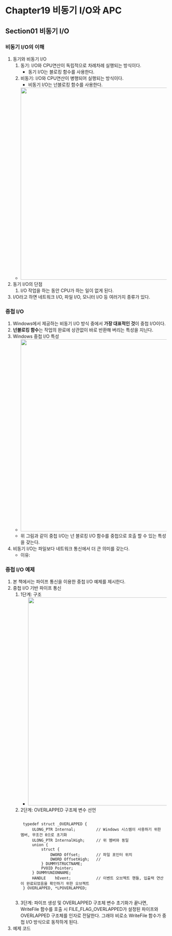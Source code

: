 # Chapter19 비동기 I/O와 APC
## Section01 비동기 I/O
### 비동기 I/O의 이해
1. 동기와 비동기 I/O
    1) 동기: I/O와 CPU연산이 독립적으로 차례차례 실행되는 방식이다.
        * 동기 I/O는 블로킹 함수를 사용한다.
    2) 비동기: I/O와 CPU연산이 병행되어 실행되는 방식이다.
        * 비동기 I/O는 넌블로킹 함수를 사용한다.
    * <img width=600 src="https://user-images.githubusercontent.com/95362065/150155790-d23b5084-8b9b-496f-befc-67df887fcca9.png">
2. 동기 I/O의 단점
    1) I/O 작업을 하는 동안 CPU가 하는 일이 없게 된다.
3. I/O라고 하면 네트워크 I/O, 파일 I/O, 모니터 I/O 등 여러가지 종류가 있다.

### 중첩 I/O
1. Windows에서 제공하는 비동기 I/O 방식 중에서 **가장 대표적인 것**이 중첩 I/O이다.
2. **넌블로킹 함수**는 작업의 완료에 상관없이 바로 반환해 버리는 특성을 지닌다.
3. Windows 중첩 I/O 특성
    * <img width=600 src="https://user-images.githubusercontent.com/95362065/150247377-121e30e3-20f4-4d28-80d8-0d21555fd60f.png">
    * 위 그림과 같이 중첩 I/O는 넌 블로킹 I/O 함수를 중첩으로 호출 할 수 있는 특성을 갖는다.
4. 비동기 I/O는 파일보다 네트워크 통신에서 더 큰 의미를 갖는다.
    * 이유: 

### 중첩 I/O 예제
1. 본 책에서는 파이프 통신을 이용한 중첩 I/O 예제를 제시한다.
2. 중첩 I/O 기반 파이프 통신
    1) 1단계: 구조
        * <img width=650 src="https://user-images.githubusercontent.com/95362065/150267391-e5519d86-ace8-4ad2-8369-ef7a59d8b2ff.png">
    2) 2단계: OVERLAPPED 구조체 변수 선언
        <pre><code>
        typedef struct _OVERLAPPED {
            ULONG_PTR Internal;         // Windows 시스템이 사용하기 위한 멤버, 무조건 0으로 초기화
            ULONG_PTR InternalHigh;     // 위 멤버와 동일
            union {
                struct {
                    DWORD Offset;       // 파일 포인터 위치
                    DWORD OffsetHigh;   // 
                } DUMMYSTRUCTNAME;
                PVOID Pointer;          
            } DUMMYUNIONNAME;
            HANDLE    hEvent;           // 이벤트 오브젝트 핸들, 입출력 연산이 완료되었음을 확인하기 위한 오브젝트 
        } OVERLAPPED, *LPOVERLAPPED;
        </code></pre>
    3) 3단계: 파이프 생성 및 OVERLAPPED 구조체 변수 초기화가 끝나면, WriteFile 함수를 호출 시 FILE_FLAG_OVERLAPPED가 설정된 파이프와 OVERLAPPED 구조체를 인자로 전달한다. 그래야 비로소 WriteFile 함수가 중첩 I/O 방식으로 동작하게 된다.
3. 예제 코드
    
